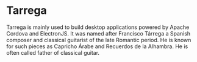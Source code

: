 # Tarrega
Tarrega is mainly used to build desktop applications powered by Apache Cordova and ElectronJS. It was named after Francisco Tárrega a Spanish composer and classical guitarist of the late Romantic period. He is known for such pieces as Capricho Árabe and Recuerdos de la Alhambra. He is often called father of classical guitar.
